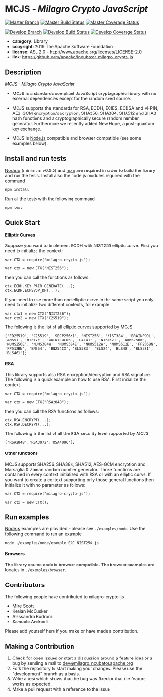 # MCJS - *Milagro Crypto JavaScript*

[![Master Branch](https://img.shields.io/badge/-master:-gray.svg)](https://github.com/apache/incubator-milagro-crypto-js/tree/master)
[![Master Build Status](https://secure.travis-ci.org/apache/incubator-milagro-crypto-js.png?branch=master)](https://travis-ci.org/apache/incubator-milagro-crypto-js?branch=master)
[![Master Coverage Status](https://coveralls.io/repos/github/apache/incubator-milagro-crypto-js/badge.svg?branch=master)](https://coveralls.io/github/apache/incubator-milagro-crypto-js?branch=master)

[![Develop Branch](https://img.shields.io/badge/-develop:-gray.svg)](https://github.com/apache/incubator-milagro-crypto-js/tree/develop)
[![Develop Build Status](https://secure.travis-ci.org/apache/incubator-milagro-crypto-js.png?branch=develop)](https://travis-ci.org/apache/incubator-milagro-crypto-js?branch=develop)
[![Develop Coverage Status](https://coveralls.io/repos/github/apache/incubator-milagro-crypto-js/badge.svg?branch=develop)](https://coveralls.io/github/apache/incubator-milagro-crypto-js?branch=develop)


* **category**:    Library
* **copyright**:   2019 The Apache Software Foundation
* **license**:     ASL 2.0 - http://www.apache.org/licenses/LICENSE-2.0
* **link**:        https://github.com/apache/incubator-milagro-crypto-js

## Description

*MCJS - Milagro Crypto JavaScript*

* MCJS is a standards compliant JavaScript cryptographic library with no
external dependencies except for the random seed source.

* MCJS supports the standards for RSA, ECDH, ECIES, ECDSA and M-PIN, AES-GCM
encryption/decryption, SHA256, SHA384, SHA512 and SHA3 hash functions and a
cryptographically secure random number generator. Furthermore we recently
added New Hope, a post-quantum key exchange.

* MCJS is [Node.js](https://nodejs.org/en/) compatible and browser compatible
(see some examples below).

## Install and run  tests

[Node.js](https://nodejs.org/en/) (minimum v6.9.5) and
[npm](https://www.npmjs.com/) are required in order to build the library and
run the tests. Install also the node.js modules required with the command

```
npm install
```

Run all the tests with the following command

```
npm test
```

## Quick Start
#### Elliptic Curves
Suppose you want to implement ECDH with NIST256 elliptic curve. First you need
to initialize the context:

```
var CTX = require("milagro-crypto-js");

var ctx = new CTX("NIST256");
```
then you can call the functions as follows:
```
ctx.ECDH.KEY_PAIR_GENERATE(...);
ctx.ECDH.ECPSVDP_DH(...);
```
If you need to use more than one elliptic curve in the same script you only
need to initialize two different contexts, for example
```
var ctx1 = new CTX("NIST256");
var ctx2 = new CTX("C25519");
```
The following is the list of all elliptic curves supported by MCJS
```
['ED25519', 'C25519', 'SECP256K1', 'NIST256', 'NIST384', 'BRAINPOOL', 'ANSSI', 'HIFIVE', 'GOLDILOCKS', 'C41417', 'NIST521', 'NUMS256W', 'NUMS256E', 'NUMS384W', 'NUMS384E', 'NUMS512W', 'NUMS512E', 'FP256BN', 'FP512BN', 'BN254', 'BN254CX', 'BLS383', 'BLS24', 'BLS48', 'BLS381', 'BLS461'];
```
#### RSA
This library supports also RSA encryption/decryption and RSA signature. The following is a quick example on how to use RSA. First initialize the context
```
var CTX = require("milagro-crypto-js");

var ctx = new CTX("RSA2048");
```
then you can call the RSA functions as follows:
```
ctx.RSA.ENCRYPT(...);
ctx.RSA.DECRYPT(...);
```
The following is the list of all the RSA security level supported by *MCJS*
```
['RSA2048','RSA3072','RSA4096'];
```
#### Other functions
MCJS supports SHA256, SHA384, SHA512, AES-GCM encryption and Marsaglia & Zaman random number generator. Those functions are contained in every context initialized with RSA or with an elliptic curve. If you want to create a context supporting only those general functions then initialize it with no parameter as follows:
```
var CTX = require("milagro-crypto-js");

var ctx = new CTX();
```

## Run examples

[Node.js](https://nodejs.org/en/) examples are provided - please see
`./examples/node`. Use the following command to run an example

```
node ./examples/node/example_ECC_NIST256.js
```

#### Browsers

The library source code is browser compatible. The browser examples are locates
in `./examples/browser`.

## Contributors 

The following people have contributed to milagro-crypto-js

- Mike Scott
- Kealan McCusker
- Alessandro Budroni
- Samuele Andreoli

Please add yourself here if you make or have made a contribution.

## Making a Contribution

1.  [Check for open issues](https://github.com/apache/incubator-milagro-crypto-js/issues) or start a discussion around a feature idea or a bug by sending a
mail to dev@milagro.incubator.apache.org
2.  Fork the repository to start making your changes. Please use the
"development" branch as a basis.
3.  Write a test which shows that the bug was fixed or that the feature works
as expected.
4.  Make a pull request with a reference to the issue

